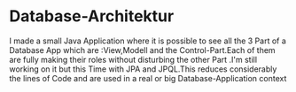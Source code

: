 # Database-Architektur
I made a small Java Application where it is possible to see
all the 3 Part of a Database App which are :View,Modell and the 
Control-Part.Each of them are fully making their roles
without disturbing the other Part
.I'm still working on it but this Time 
with JPA and JPQL.This reduces considerably
the lines of Code and are used in a real or big
Database-Application context
